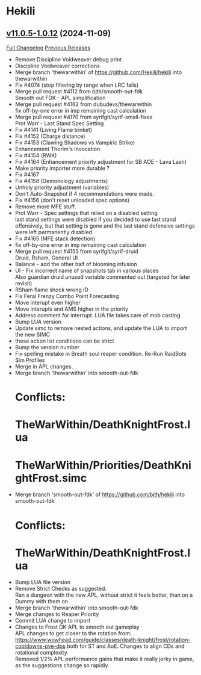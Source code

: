 # Hekili

## [v11.0.5-1.0.12](https://github.com/Hekili/hekili/tree/v11.0.5-1.0.12) (2024-11-09)
[Full Changelog](https://github.com/Hekili/hekili/compare/v11.0.5-1.0.11...v11.0.5-1.0.12) [Previous Releases](https://github.com/Hekili/hekili/releases)

- Remove Discipline Voidweaver debug print  
- Discipline Voidweaver corrections  
- Merge branch 'thewarwithin' of https://github.com/Hekili/hekili into thewarwithin  
- Fix #4074 (stop filtering by range when LRC fails)  
- Merge pull request #4112 from bjth/smooth-out-fdk  
    Smooth out FDK - APL simplification  
- Merge pull request #4162 from dubudevs/thewarwithin  
    fix off-by-one error in imp remaining cast calculation  
- Merge pull request #4170 from syrifgit/syrif-small-fixes  
    Prot Warr - Last Stand Spec Setting  
- Fix #4141 (Living Flame trinket)  
- Fix #4152 (Charge distance)  
- Fix #4153 (Clawing Shadows vs Vampiric Strike)  
- Enhancement Thorim's Invocation  
- Fix #4154 (RWK)  
- Fix #4164 (Enhancement priority adjustment for SB AOE - Lava Lash)  
- Make priority importer more durable ?  
- Fix #4167  
- Fix #4158 (Demonology adjustments)  
- Unholy priority adjustment (variables)  
- Don't Auto-Snapshot if 4 recommendations were made.  - Fix #4156 (don't reset unloaded spec options)  - Remove more MFE stuff.  
- Prot Warr - Spec settings that relied on a disabled setting  
    last stand settings were disabled if you decided to use last stand offensively, but that setting is gone and the last stand defensive settings were left permanently disabled  
- Fix #4165 (MFE stack detection)  
- fix off-by-one error in imp remaining cast calculation  
- Merge pull request #4155 from syrifgit/syrif-druid  
    Druid, Rsham, General UI  
- Balance - add the other half of blooming infusion  
- UI - Fix incorrect name of snapshots tab in various places  
    Also guardian druid unused variable commented out (targeted for later revisit)  
- RSham flame shock wrong ID  
- Fix Feral Frenzy Combo Point Forecasting  
- Move interupt even higher  
- Move interupts and AMS higher in the priority  
- Address comment for interrupt. LUA file takes care of mob casting  
- Bump LUA version  
- Update simc to remove nested actions, and update the LUA to import the new SIMC  
- these action list conditions can be strict  
- Bump the version number  
- Fix spelling mistake in Breath soul reaper condition. Re-Run RaidBots Sim Profiles  
- Merge in APL changes.  
- Merge branch 'thewarwithin' into smooth-out-fdk  
    # Conflicts:  
    #	TheWarWithin/DeathKnightFrost.lua  
    #	TheWarWithin/Priorities/DeathKnightFrost.simc  
- Merge branch 'smooth-out-fdk' of https://github.com/bjth/hekili into smooth-out-fdk  
    # Conflicts:  
    #	TheWarWithin/DeathKnightFrost.lua  
- Bump LUA file version  
- Remove Strict Checks as suggested.  
    Ran a dungeon with the new APL, without strict it feels better, than on a Dummy with them on  
- Merge branch 'thewarwithin' into smooth-out-fdk  
- Merge changes to Reaper Priority  
- Commit LUA change to import  
- Changes to Frost DK APL to smooth out gameplay  
    APL changes to get closer to the rotation from: https://www.wowhead.com/guide/classes/death-knight/frost/rotation-cooldowns-pve-dps both for ST and AoE. Changes to align CDs and rotational complexity.  
    Removed 1/2% APL performance gains that make it really jerky in game, as the suggestions change so rapidly.  
